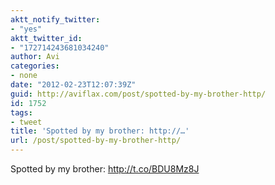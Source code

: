 ```yaml
---
aktt_notify_twitter:
- "yes"
aktt_twitter_id:
- "172714243681034240"
author: Avi
categories:
- none
date: "2012-02-23T12:07:39Z"
guid: http://aviflax.com/post/spotted-by-my-brother-http/
id: 1752
tags:
- tweet
title: 'Spotted by my brother: http://…'
url: /post/spotted-by-my-brother-http/
---
```

Spotted by my brother: <a href="http://t.co/BDU8Mz8J" rel="nofollow">http://t.co/BDU8Mz8J</a>